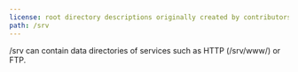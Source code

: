 ```yaml
---
license: root directory descriptions originally created by contributors to the Ubuntu documentation wiki and based on https://help.ubuntu.com/community/LinuxFilesystemTreeOverview.
path: /srv
---
```


/srv can contain data directories of services such as HTTP (/srv/www/) or FTP.